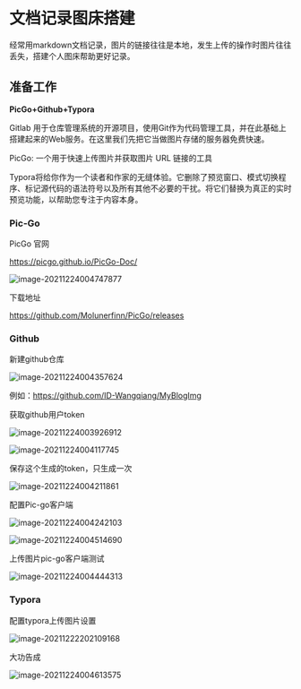 # 文档记录图床搭建

经常用markdown文档记录，图片的链接往往是本地，发生上传的操作时图片往往丢失，搭建个人图床帮助更好记录。

## 准备工作

**PicGo+Github+Typora**

Gitlab 用于仓库管理系统的开源项目，使用Git作为代码管理工具，并在此基础上搭建起来的Web服务。在这里我们先把它当做图片存储的服务器免费快速。

PicGo: 一个用于快速上传图片并获取图片 URL 链接的工具

Typora将给你作为一个读者和作家的无缝体验。它删除了预览窗口、模式切换程序、标记源代码的语法符号以及所有其他不必要的干扰。将它们替换为真正的实时预览功能，以帮助您专注于内容本身。

### Pic-Go

PicGo 官网

https://picgo.github.io/PicGo-Doc/

![image-20211224004747877](https://cdn.jsdelivr.net/gh/ID-Wangqiang/MyBlogImg/img/202112240047927.png)

下载地址

https://github.com/Molunerfinn/PicGo/releases

### Github

新建github仓库

![image-20211224004357624](https://cdn.jsdelivr.net/gh/ID-Wangqiang/MyBlogImg/img/202112240043662.png)

例如：https://github.com/ID-Wangqiang/MyBlogImg

获取github用户token

![image-20211224003926912](https://cdn.jsdelivr.net/gh/ID-Wangqiang/MyBlogImg/img/202112240039957.png)

![image-20211224004117745](https://cdn.jsdelivr.net/gh/ID-Wangqiang/MyBlogImg/img/202112240041792.png)

保存这个生成的token，只生成一次

![image-20211224004211861](https://cdn.jsdelivr.net/gh/ID-Wangqiang/MyBlogImg/img/202112240042908.png)

配置Pic-go客户端

![image-20211224004242103](https://cdn.jsdelivr.net/gh/ID-Wangqiang/MyBlogImg/img/202112240042152.png)

![image-20211224004514690](https://cdn.jsdelivr.net/gh/ID-Wangqiang/MyBlogImg/img/202112240045735.png)

上传图片pic-go客户端测试

![image-20211224004444313](https://cdn.jsdelivr.net/gh/ID-Wangqiang/MyBlogImg/img/202112240044361.png)

### Typora

配置typora上传图片设置

![image-20211222202109168](https://git.youle.game/wangqiang01/img/-/raw/master/pictures/2021/12/22_20_21_9_image-20211222202109168.png)

大功告成

![image-20211224004613575](https://cdn.jsdelivr.net/gh/ID-Wangqiang/MyBlogImg/img/202112240046621.png)